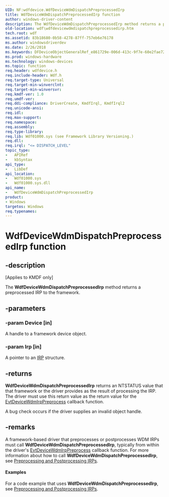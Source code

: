 ```yaml
---
UID: NF:wdfdevice.WdfDeviceWdmDispatchPreprocessedIrp
title: WdfDeviceWdmDispatchPreprocessedIrp function
author: windows-driver-content
description: The WdfDeviceWdmDispatchPreprocessedIrp method returns a preprocessed IRP to the framework.
old-location: wdf\wdfdevicewdmdispatchpreprocessedirp.htm
tech.root: wdf
ms.assetid: 83b18680-0b58-4278-87ff-757eb6e76178
ms.author: windowsdriverdev
ms.date: 2/26/2018
ms.keywords: DFDeviceObjectGeneralRef_e861729e-006d-413c-9f7e-60e2fae72c1f.xml, WdfDeviceWdmDispatchPreprocessedIrp, WdfDeviceWdmDispatchPreprocessedIrp method, kmdf.wdfdevicewdmdispatchpreprocessedirp, wdf.wdfdevicewdmdispatchpreprocessedirp, wdfdevice/WdfDeviceWdmDispatchPreprocessedIrp
ms.prod: windows-hardware
ms.technology: windows-devices
ms.topic: function
req.header: wdfdevice.h
req.include-header: Wdf.h
req.target-type: Universal
req.target-min-winverclnt: 
req.target-min-winversvr: 
req.kmdf-ver: 1.0
req.umdf-ver: 
req.ddi-compliance: DriverCreate, KmdfIrql, KmdfIrql2
req.unicode-ansi: 
req.idl: 
req.max-support: 
req.namespace: 
req.assembly: 
req.type-library: 
req.lib: Wdf01000.sys (see Framework Library Versioning.)
req.dll: 
req.irql: "<= DISPATCH_LEVEL"
topic_type:
-	APIRef
-	kbSyntax
api_type:
-	LibDef
api_location:
-	Wdf01000.sys
-	Wdf01000.sys.dll
api_name:
-	WdfDeviceWdmDispatchPreprocessedIrp
product:
- Windows
targetos: Windows
req.typenames: 
---
```


# WdfDeviceWdmDispatchPreprocessedIrp function


## -description


<p class="CCE_Message">[Applies to KMDF only]

The <b>WdfDeviceWdmDispatchPreprocessedIrp</b> method returns a  preprocessed IRP to the framework.


## -parameters




### -param Device [in]

A handle to a framework device object.


### -param Irp [in]

A pointer to an <a href="https://msdn.microsoft.com/library/windows/hardware/ff550694">IRP</a> structure.


## -returns



<b>WdfDeviceWdmDispatchPreprocessedIrp</b> returns an NTSTATUS value that that framework or the driver provides as the result of processing the IRP. The driver must use this return value as the return value for the <a href="https://msdn.microsoft.com/aff9cb60-d61b-47a8-aae4-6ffd2a1b7a9a">EvtDeviceWdmIrpPreprocess</a> callback function.

A bug check occurs if the driver supplies an invalid object handle.




## -remarks



A framework-based driver that preprocesses or postprocesses WDM IRPs must call <b>WdfDeviceWdmDispatchPreprocessedIrp</b>, typically from within the driver's <a href="https://msdn.microsoft.com/aff9cb60-d61b-47a8-aae4-6ffd2a1b7a9a">EvtDeviceWdmIrpPreprocess</a> callback function. For more information about how to call <b>WdfDeviceWdmDispatchPreprocessedIrp</b>, see <a href="https://docs.microsoft.com/en-us/windows-hardware/drivers/wdf/preprocessing-and-postprocessing-irps">Preprocessing and Postprocessing IRPs</a>.


#### Examples

For a code example that uses <b>WdfDeviceWdmDispatchPreprocessedIrp</b>, see <a href="https://docs.microsoft.com/en-us/windows-hardware/drivers/wdf/preprocessing-and-postprocessing-irps">Preprocessing and Postprocessing IRPs</a>.

<div class="code"></div>


